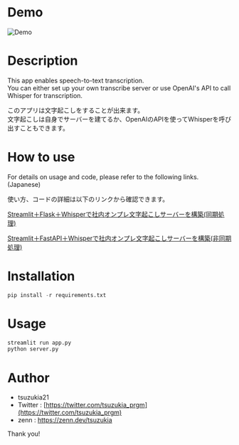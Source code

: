 # Demo

![Demo](demo.gif)

# Description

This app enables speech-to-text transcription.  
You can either set up your own transcribe server or use OpenAI's API to call Whisper for transcription.  

このアプリは文字起こしをすることが出来ます。  
文字起こしは自身でサーバーを建てるか、OpenAIのAPIを使ってWhisperを呼び出すこともできます。  

# How to use

For details on usage and code, please refer to the following links.(Japanese)

使い方、コードの詳細は以下のリンクから確認できます。

[Streamlit＋Flask＋Whisperで社内オンプレ文字起こしサーバーを構築(同期処理)](https://zenn.dev/tsuzukia/articles/05162d92997634)

[Streamlit＋FastAPI＋Whisperで社内オンプレ文字起こしサーバーを構築(非同期処理)](https://zenn.dev/tsuzukia/articles/2ec8a1fce80b1a)

# Installation

```python
pip install -r requirements.txt
```

# Usage

```python
streamlit run app.py
python server.py
```

# Author

* tsuzukia21
* Twitter : [https://twitter.com/tsuzukia_prgm](https://twitter.com/tsuzukia_prgm)
* zenn : https://zenn.dev/tsuzukia

Thank you!
